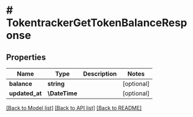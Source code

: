 # # TokentrackerGetTokenBalanceResponse


## Properties 


Name | Type | Description | Notes
------------ | ------------- | ------------- | -------------
**balance**| **string** |   | [optional]
**updated_at**| **\DateTime** |   | [optional]


[[Back to Model list]](../../README.md#models) [[Back to API list]](../../README.md#endpoints) [[Back to README]](../../README.md)

